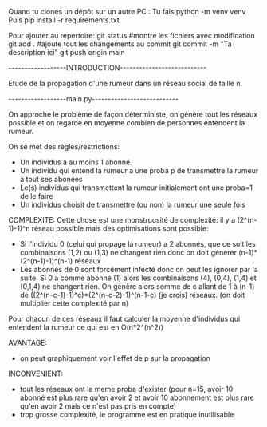 Quand tu clones un dépôt sur un autre PC :
Tu fais python -m venv venv
Puis pip install -r requirements.txt

Pour ajouter au repertoire:
git status #montre les fichiers avec modification
git add .  #ajoute tout les changements au commit
git commit -m "Ta description ici" 
git push origin main

------------------INTRODUCTION---------------------------

Etude de la propagation d'une rumeur dans un réseau social de taille n.


------------------main.py---------------------------

On approche le problème de façon déterministe, on génère tout les réseaux possible et on regarde en moyenne combien de personnes entendent la rumeur.

On se met des règles/restrictions:
- Un individus a au moins 1 abonné.
- Un individu qui entend la rumeur a une proba p de transmettre la rumeur à tout ses abonées
- Le(s) individus qui transmettent la rumeur initialement ont une proba=1 de le faire
- Un individus choisit de transmettre (ou non) la rumeur une seule fois 

COMPLEXITE:
Cette chose est une monstruosité de complexité: il y a (2^(n-1)-1)^n réseau possible mais des optimisations sont possible:
- Si l'individu 0 (celui qui propage la rumeur) a 2 abonnés, que ce soit les combinaisons (1,2) ou (1,3) ne changent rien donc on doit générer (n-1)*(2^(n-1)-1)^(n-1) réseaux
- Les abonnés de 0 sont forcément infecté donc on peut les ignorer par la suite. Si 0 a comme abonné (1) alors les combinaisons (4), (0,4), (1,4) et (0,1,4) ne changent rien. On génère alors 
somme de c allant de 1 à (n-1) de ((2^(n-c-1)-1)^c)*(2^(n-c-2)-1)^(n-1-c)   (je crois) réseaux. (on doit multiplier cette complexité par n)

Pour chacun de ces réseaux il faut calculer la moyenne d'individus qui entendent la rumeur ce qui est en O(n*2^(n^2))

AVANTAGE:
- on peut graphiquement voir l'effet de p sur la propagation

INCONVENIENT:
- tout les réseaux ont la meme proba d'exister (pour n=15, avoir 10 abonné est plus rare qu'en avoir 2 et avoir 10 abonnement est plus rare qu'en avoir 2 mais ce n'est pas pris en compte)
- trop grosse complexité, le programme est en pratique inutilisable
